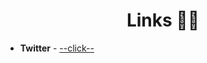 <h1 align=center>Links 👨‍💻</h1>

<ul>
  <li>
    <p><strong>Twitter</strong> - <a href="https://x.com/TheBlackzim">--click--</a></p>
  </li>
</ul>


